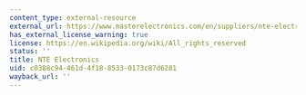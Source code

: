 ```yaml
---
content_type: external-resource
external_url: https://www.masterelectronics.com/en/suppliers/nte-electronics-88/
has_external_license_warning: true
license: https://en.wikipedia.org/wiki/All_rights_reserved
status: ''
title: NTE Electronics
uid: c0388c94-461d-4f18-8533-0173c87d6281
wayback_url: ''
---
```

